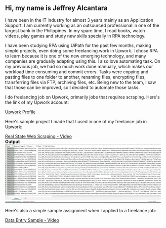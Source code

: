 ## Hi, my name is Jeffrey Alcantara

I have been in the IT industry for almost 3 years mainly as an Application Support. I am currently working as an outsourced professional in one of the largest bank in the Philippines. In my spare time, I read books, watch videos, play games and study new skills specially in RPA technology.

I have been studying RPA using UiPath for the past few months, making simple projects, even doing some freelancing work in Upwork. I chose RPA to learn because it is one of the new emerging technology, and many companies are gradually adapting using this. I also love automating task. On my previous job, we had so much work done manually, which makes our workload time consuming and commit errors. Tasks were copying and pasting files to one folder to another, renaming files, encrypting files, transferring files via FTP, archiving files, etc. Being new to the team, I saw that those can be improved, so I decided to automate those tasks. 

I do freelancing job on Upwork, primarily jobs that requires scraping. Here's the link of my Upwork account:

[Upwork Profile](https://www.upwork.com/o/profiles/users/~0193ac2cb45b37c679/)

Here's sample project I made that I used in one of my freelance job in Upwork:

[Real State Web Scraping - Video](https://www.loom.com/share/2fc6a1f55610427385e82f063d953ec4)<br />
**Output**
![image](https://raw.githubusercontent.com/mynamesjep/mynamesjep.github.io/main/dub.png)

Here's also a simple sample assignment when I applied to a freelance job:

[Data Entry Sample - Video](https://www.loom.com/share/8a5c45774a074dde9cc1b5c52218b154)
